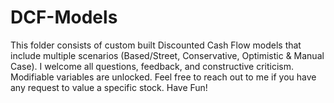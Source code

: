 # DCF-Models
This folder consists of custom built Discounted Cash Flow models that include multiple scenarios (Based/Street, Conservative, Optimistic &amp; Manual Case). I welcome all questions, feedback, and constructive criticism. Modifiable variables are unlocked. Feel free to reach out to me if you have any request to value a specific stock. Have Fun! 
